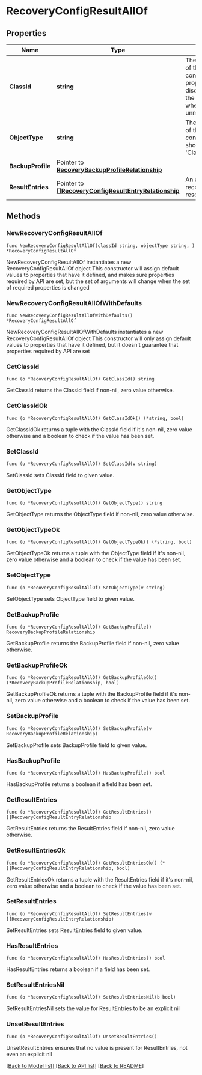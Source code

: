 # RecoveryConfigResultAllOf

## Properties

Name | Type | Description | Notes
------------ | ------------- | ------------- | -------------
**ClassId** | **string** | The fully-qualified name of the instantiated, concrete type. This property is used as a discriminator to identify the type of the payload when marshaling and unmarshaling data. | [default to "recovery.ConfigResult"]
**ObjectType** | **string** | The fully-qualified name of the instantiated, concrete type. The value should be the same as the &#39;ClassId&#39; property. | [default to "recovery.ConfigResult"]
**BackupProfile** | Pointer to [**RecoveryBackupProfileRelationship**](recovery.BackupProfile.Relationship.md) |  | [optional] 
**ResultEntries** | Pointer to [**[]RecoveryConfigResultEntryRelationship**](RecoveryConfigResultEntryRelationship.md) | An array of relationships to recoveryConfigResultEntry resources. | [optional] 

## Methods

### NewRecoveryConfigResultAllOf

`func NewRecoveryConfigResultAllOf(classId string, objectType string, ) *RecoveryConfigResultAllOf`

NewRecoveryConfigResultAllOf instantiates a new RecoveryConfigResultAllOf object
This constructor will assign default values to properties that have it defined,
and makes sure properties required by API are set, but the set of arguments
will change when the set of required properties is changed

### NewRecoveryConfigResultAllOfWithDefaults

`func NewRecoveryConfigResultAllOfWithDefaults() *RecoveryConfigResultAllOf`

NewRecoveryConfigResultAllOfWithDefaults instantiates a new RecoveryConfigResultAllOf object
This constructor will only assign default values to properties that have it defined,
but it doesn't guarantee that properties required by API are set

### GetClassId

`func (o *RecoveryConfigResultAllOf) GetClassId() string`

GetClassId returns the ClassId field if non-nil, zero value otherwise.

### GetClassIdOk

`func (o *RecoveryConfigResultAllOf) GetClassIdOk() (*string, bool)`

GetClassIdOk returns a tuple with the ClassId field if it's non-nil, zero value otherwise
and a boolean to check if the value has been set.

### SetClassId

`func (o *RecoveryConfigResultAllOf) SetClassId(v string)`

SetClassId sets ClassId field to given value.


### GetObjectType

`func (o *RecoveryConfigResultAllOf) GetObjectType() string`

GetObjectType returns the ObjectType field if non-nil, zero value otherwise.

### GetObjectTypeOk

`func (o *RecoveryConfigResultAllOf) GetObjectTypeOk() (*string, bool)`

GetObjectTypeOk returns a tuple with the ObjectType field if it's non-nil, zero value otherwise
and a boolean to check if the value has been set.

### SetObjectType

`func (o *RecoveryConfigResultAllOf) SetObjectType(v string)`

SetObjectType sets ObjectType field to given value.


### GetBackupProfile

`func (o *RecoveryConfigResultAllOf) GetBackupProfile() RecoveryBackupProfileRelationship`

GetBackupProfile returns the BackupProfile field if non-nil, zero value otherwise.

### GetBackupProfileOk

`func (o *RecoveryConfigResultAllOf) GetBackupProfileOk() (*RecoveryBackupProfileRelationship, bool)`

GetBackupProfileOk returns a tuple with the BackupProfile field if it's non-nil, zero value otherwise
and a boolean to check if the value has been set.

### SetBackupProfile

`func (o *RecoveryConfigResultAllOf) SetBackupProfile(v RecoveryBackupProfileRelationship)`

SetBackupProfile sets BackupProfile field to given value.

### HasBackupProfile

`func (o *RecoveryConfigResultAllOf) HasBackupProfile() bool`

HasBackupProfile returns a boolean if a field has been set.

### GetResultEntries

`func (o *RecoveryConfigResultAllOf) GetResultEntries() []RecoveryConfigResultEntryRelationship`

GetResultEntries returns the ResultEntries field if non-nil, zero value otherwise.

### GetResultEntriesOk

`func (o *RecoveryConfigResultAllOf) GetResultEntriesOk() (*[]RecoveryConfigResultEntryRelationship, bool)`

GetResultEntriesOk returns a tuple with the ResultEntries field if it's non-nil, zero value otherwise
and a boolean to check if the value has been set.

### SetResultEntries

`func (o *RecoveryConfigResultAllOf) SetResultEntries(v []RecoveryConfigResultEntryRelationship)`

SetResultEntries sets ResultEntries field to given value.

### HasResultEntries

`func (o *RecoveryConfigResultAllOf) HasResultEntries() bool`

HasResultEntries returns a boolean if a field has been set.

### SetResultEntriesNil

`func (o *RecoveryConfigResultAllOf) SetResultEntriesNil(b bool)`

 SetResultEntriesNil sets the value for ResultEntries to be an explicit nil

### UnsetResultEntries
`func (o *RecoveryConfigResultAllOf) UnsetResultEntries()`

UnsetResultEntries ensures that no value is present for ResultEntries, not even an explicit nil

[[Back to Model list]](../README.md#documentation-for-models) [[Back to API list]](../README.md#documentation-for-api-endpoints) [[Back to README]](../README.md)


